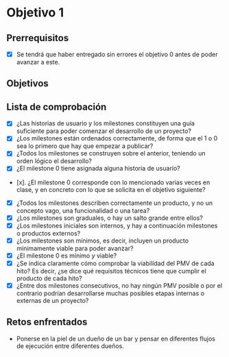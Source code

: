 # Objetivo 1

## Prerrequisitos

- [x] Se tendrá que haber entregado sin errores el objetivo 0 antes de poder avanzar a este.

## Objetivos

## Lista de comprobación

- [x] ¿Las historias de usuario y los milestones constituyen una guía
    suficiente para poder comenzar el desarrollo de un proyecto?
- [x] ¿Los milestones están ordenados correctamente, de forma que el 1 o
   0 sea lo primero que hay que empezar a publicar?
- [x] ¿Todos los milestones se construyen sobre el anterior, teniendo un
   orden lógico el desarrollo?
- [x] ¿El milestone 0 tiene asignada alguna historia de usuario?
- [x]. ¿El milestone 0 corresponde con lo mencionado varias veces en
   clase, y en concreto con lo que se solicita en el objetivo
   siguiente?
- [x] ¿Todos los milestones describen correctamente un producto, y no un
   concepto vago, una funcionalidad o una tarea?
- [x] ¿Los milestones son graduales, o hay un salto grande entre ellos?
- [x] ¿Los milestones iniciales son internos, y hay a continuación milestones o
   productos externos?
- [x]  ¿Los milestones son mínimos, es decir, incluyen un producto
   mínimamente viable para poder avanzar?
- [x]  ¿El milestone 0 es mínimo *y* viable?
- [x]  ¿Se indica claramente cómo comprobar la viabilidad del PMV de cada hito? Es
    decir, ¿se dice qué requisitos técnicos tiene que cumplir el producto de
    cada hito?
- [x] ¿Entre dos milestones consecutivos, no hay ningún PMV posible o por el
    contrario podrían desarrollarse muchas posibles etapas internas o externas
    de un proyecto?

## Retos enfrentados
- Ponerse en la piel de un dueño de un bar y pensar en diferentes flujos de ejecución entre diferentes dueños.
